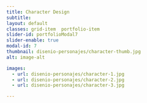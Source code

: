 ```yaml
---
title: Character Design  
subtitle: 
layout: default
classes: grid-item  portfolio-item
slider-id: portfolioModal7
slider-enable: true
modal-id: 7
thumbnail: disenio-personajes/character-thumb.jpg
alt: image-alt

images:
  - url: disenio-personajes/character-1.jpg
  - url: disenio-personajes/character-2.jpg
  - url: disenio-personajes/character-3.jpg

---
```

